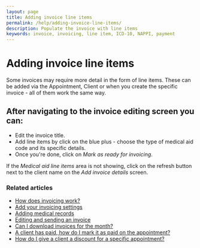 ```yaml
---
layout: page
title: Adding invoice line items
permalink: /help/adding-invoice-line-items/
description: Populate the invoice with line items
keywords: invoice, invoicing, line item, ICD-10, NAPPI, payment
---
```


# Adding invoice line items

Some invoices may require more detail in the form of line items. These can be added via the Appointment, Client or when you create the specific invoice - all of them work the same way.

## After navigating to the invoice editing screen you can:

* Edit the invoice title.
* Add line items by click on the blue plus - choose the type of medical aid code and its specific details.
* Once you're done, click on *Mark as ready for invoicing*.

If the *Medical aid line items* area is not showing, click on the refresh button next to the client name on the *Add invoice details* screen.

### Related articles

* [How does invoicing work?](how-does-invoicing-work)
* [Add your invoicing settings](invoicing-settings)
* [Adding medical records](adding-medical-records)
* [Editing and sending an invoice](edit-an-invoice)
* [Can I download invoices for the month?](download-invoices)
* [A client has paid, how do I mark it as paid on the appointment?](mark-as-paid)
* [How do I give a client a discount for a specific appointment?](discount-appointment)
